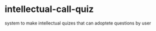 intellectual-call-quiz
======================

system to make intellectual quizes that can adoptete questions by user 
